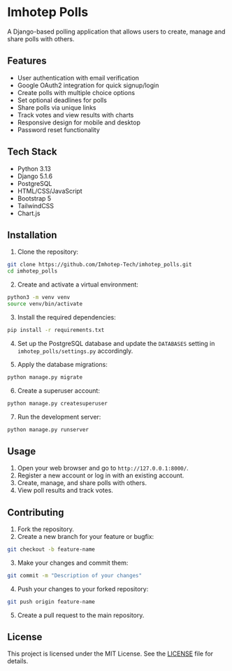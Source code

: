 # Imhotep Polls

A Django-based polling application that allows users to create, manage and share polls with others.

## Features

- User authentication with email verification
- Google OAuth2 integration for quick signup/login
- Create polls with multiple choice options
- Set optional deadlines for polls
- Share polls via unique links
- Track votes and view results with charts
- Responsive design for mobile and desktop
- Password reset functionality

## Tech Stack

- Python 3.13
- Django 5.1.6 
- PostgreSQL
- HTML/CSS/JavaScript
- Bootstrap 5
- TailwindCSS
- Chart.js

## Installation

1. Clone the repository:
```bash
git clone https://github.com/Imhotep-Tech/imhotep_polls.git
cd imhotep_polls
```

2. Create and activate a virtual environment:
```bash
python3 -m venv venv
source venv/bin/activate
```

3. Install the required dependencies:
```bash
pip install -r requirements.txt
```

4. Set up the PostgreSQL database and update the `DATABASES` setting in `imhotep_polls/settings.py` accordingly.

5. Apply the database migrations:
```bash
python manage.py migrate
```

6. Create a superuser account:
```bash
python manage.py createsuperuser
```

7. Run the development server:
```bash
python manage.py runserver
```

## Usage

1. Open your web browser and go to `http://127.0.0.1:8000/`.
2. Register a new account or log in with an existing account.
3. Create, manage, and share polls with others.
4. View poll results and track votes.

## Contributing

1. Fork the repository.
2. Create a new branch for your feature or bugfix:
```bash
git checkout -b feature-name
```
3. Make your changes and commit them:
```bash
git commit -m "Description of your changes"
```
4. Push your changes to your forked repository:
```bash
git push origin feature-name
```
5. Create a pull request to the main repository.

## License

This project is licensed under the MIT License. See the [LICENSE](LICENSE) file for details.
